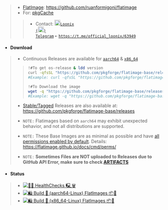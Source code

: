 > - [FlatImage](https://github.com/ruanformigoni/flatimage): https://github.com/ruanformigoni/flatimage
> - For: [pkgCache](https://github.com/Azathothas/pkgcache)
> > - Contact: <a href="https://t.me/official_loonix/63949"><img src="https://github.com/user-attachments/assets/2edc90b9-606e-4bfc-89f3-2a758b2f0377" width="18" height="18"><code>Loonix (<img src="https://github.com/user-attachments/assets/abc35eee-c9c9-4023-9035-d440b56cac4c" width="18" height="18">) Telegram</code></a> `➼` [`https://t.me/official_loonix/63949`](https://t.me/official_loonix/63949)

- #### Download
> - Continuous Releases are available for [`aarch64`](https://github.com/pkgforge/flatimage-base/releases/tag/aarch64) & [`x86_64`](https://github.com/pkgforge/flatimage-base/releases/tag/x86_64)
> > ```bash
> > !#To get os-release & ldd version
> > curl -qfsSL "https://github.com/pkgforge/flatimage-base/releases/download/$(uname -m)/${IMG_NAME}.txt"
> > #Example: curl -qfsSL "https://github.com/pkgforge/flatimage-base/releases/download/$(uname -m)/alpine.txt"
> >
> > !#To Download the image
> > wget -q "https://github.com/pkgforge/flatimage-base/releases/download/$(uname -m)/${IMG_NAME}.flatimage"
> > #Example: wget -q "https://github.com/pkgforge/flatimage-base/releases/download/$(uname -m)/alpine.flatimage"
> > ```
>
> - [Stable/Tagged](https://github.com/pkgforge/flatimage-base/tags) Releases are also available at: https://github.com/pkgforge/flatimage-base/releases
>
> - `NOTE:` Flatimages based on `aarch64` may exhibit unexpected behavior, and not all distributions are supported.
> - `NOTE:` These Base Images are as minimal as possible and have <ins>[all permissions enabled by default](https://flatimage.github.io/docs/cmd/perms/)</ins>. Details: https://flatimage.github.io/docs/cmd/perms/
> - `NOTE:` **Sometimes Files are NOT uploaded to Releases due to GitHub API Error, make sure to check [ARTIFACTS](https://github.com/pkgforge/flatimage-base/actions)**

- #### Status
> - [![🐧🧹 HealthChecks 🖳🗑️](https://github.com/pkgforge/flatimage-base/actions/workflows/healthchecks_housekeeping.yaml/badge.svg)](https://github.com/pkgforge/flatimage-base/actions/workflows/healthchecks_housekeeping.yaml)
> - [![🛍️ Build 📀 (aarch64-Linux) FlatImages 📦📀](https://github.com/pkgforge/flatimage-base/actions/workflows/build_aarch64_Linux.yaml/badge.svg)](https://github.com/pkgforge/flatimage-base/actions/workflows/build_aarch64_Linux.yaml)
> - [![🛍️ Build 📀 (x86_64-Linux) FlatImages 📦📀](https://github.com/pkgforge/flatimage-base/actions/workflows/build_x86_64_Linux.yaml/badge.svg)](https://github.com/pkgforge/flatimage-base/actions/workflows/build_x86_64_Linux.yaml)
